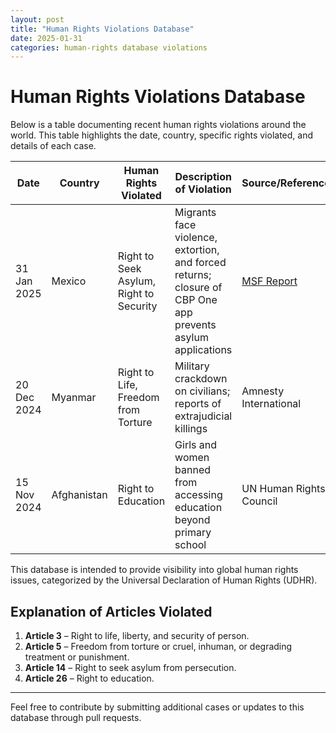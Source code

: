 ```yaml
---
layout: post
title: "Human Rights Violations Database"
date: 2025-01-31
categories: human-rights database violations
---
```


# Human Rights Violations Database

Below is a table documenting recent human rights violations around the world. This table highlights the date, country, specific rights violated, and details of each case.

| **Date**       | **Country** | **Human Rights Violated**                          | **Description of Violation**                                                                                          | **Source/Reference**       | **Articles Violated** |
|----------------|-------------|----------------------------------------------------|------------------------------------------------------------------------------------------------------------------------|----------------------------|-----------------------|
| 31 Jan 2025    | Mexico      | Right to Seek Asylum, Right to Security            | Migrants face violence, extortion, and forced returns; closure of CBP One app prevents asylum applications              | [MSF Report](https://www.msf.org) | 14, 3                 |
| 20 Dec 2024    | Myanmar     | Right to Life, Freedom from Torture                | Military crackdown on civilians; reports of extrajudicial killings                                                     | Amnesty International      | 3, 5                 |
| 15 Nov 2024    | Afghanistan | Right to Education                                 | Girls and women banned from accessing education beyond primary school                                                  | UN Human Rights Council    | 26                    |

This database is intended to provide visibility into global human rights issues, categorized by the Universal Declaration of Human Rights (UDHR).

## Explanation of Articles Violated
1. **Article 3** – Right to life, liberty, and security of person.
2. **Article 5** – Freedom from torture or cruel, inhuman, or degrading treatment or punishment.
3. **Article 14** – Right to seek asylum from persecution.
4. **Article 26** – Right to education.

---

Feel free to contribute by submitting additional cases or updates to this database through pull requests.
